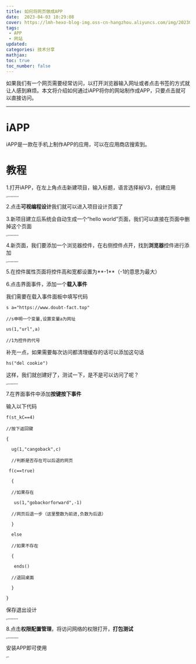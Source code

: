 ```yaml
---
title: 如何将网页做成APP
date:  2023-04-03 10:29:08
cover: https://lmh-hexo-blog-img.oss-cn-hangzhou.aliyuncs.com/img/202304031034466.png
tags: 
 - APP
 - 网站
updated:
categories: 技术分享
mathjax:
toc: true
toc_number: false
---
```


如果我们有一个网页需要经常访问，以打开浏览器输入网址或者点击书签的方式就让人感到麻烦。本文将介绍如何通过iAPP将你的网站制作成APP，只要点击就可以直接访问。

------

# iAPP

iAPP是一款在手机上制作APP的应用，可以在应用商店搜索到。



# 教程

1.打开iAPP，在左上角点击新建项目，输入标题，语言选择裕V3，创建应用

<img src="https://lmh-hexo-blog-img.oss-cn-hangzhou.aliyuncs.com/img/202304031035732.png" alt="20230403100208" style="zoom:25%;" />



2.点击**可视编程设计**我们就可以进入项目设计页面了



3.新项目建立后系统会自动生成一个“hello world”页面，我们可以直接在页面中删掉这个页面

<img src="https://lmh-hexo-blog-img.oss-cn-hangzhou.aliyuncs.com/img/202304031035733.png" alt="20230403100005" style="zoom:25%;" />



4.新页面，我们要添加一个浏览器控件，在右侧控件点开，找到**浏览器**控件进行添加

<img src="https://lmh-hexo-blog-img.oss-cn-hangzhou.aliyuncs.com/img/202304031035734.png" alt="20230403100657" style="zoom:25%;" />



5.在控件属性页面将控件高和宽都设置为**-1**（-1的意思为最大）



6.点击界面事件，添加一个**载入事件**



我们需要在载入事件面板中填写代码

```
s a="https://www.doubt-fact.top"

//s申明一个变量,设置变量a为网址

us(1,"url",a)

//1为控件的代号
```



补充一点，如果需要每次访问都清理缓存的话可以添加这句话

```
hs("del cookie")
```



这样，我们就创建好了，测试一下，是不是可以访问了呢？

<img src="https://lmh-hexo-blog-img.oss-cn-hangzhou.aliyuncs.com/img/202304031035735.png" alt="20230403101701" style="zoom:25%;" />



7.在界面事件中添加**按键按下事件**



输入以下代码

```
f(st_kC==4)

//按下返回键

{

  ug(1,"cangoback",c)

  //判断是否存在可以后退的网页

 f(c==true)

  {

  //如果存在

   us(1,"gobackorforward",-1)

  //网页后退一步（这里整数为前进,负数为后退）

  }

  else

  //如果不存在

  {

   ends()

  //退回桌面

  }

}
```



保存退出设计

<img src="https://lmh-hexo-blog-img.oss-cn-hangzhou.aliyuncs.com/img/202304031035736.png" alt="20230403102113" style="zoom:25%;" />



8.点击**权限配置管理**，将访问网络的权限打开，**打包测试**

<img src="https://lmh-hexo-blog-img.oss-cn-hangzhou.aliyuncs.com/img/202304031035737.png" alt="20230403102525" style="zoom:25%;" />



安装APP即可使用

<img src="https://lmh-hexo-blog-img.oss-cn-hangzhou.aliyuncs.com/img/202304031035738.png" alt="16" style="zoom:25%;" />

